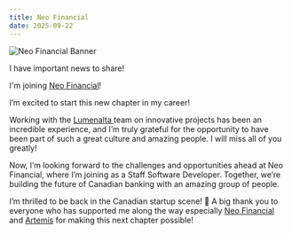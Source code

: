 ```yaml
---
title: Neo Financial
date: 2025-09-22
---
```


<img src="/neo_financial_cover.jpeg" alt="Neo Financial Banner">

I have important news to share!

I'm joining <a class="underline font-bold text-lg" href="https://www.neofinancial.com/">Neo
Financial</a>!

I’m excited to start this new chapter in my career!

Working with the <a class="underline font-bold text-lg" href="https://www.lumenalta.com/"> Lumenalta </a>team on innovative projects has been an incredible experience, and I’m
truly grateful for the opportunity to have been part of such a great culture and amazing people. I will miss all of you greatly!

Now, I’m looking forward to the challenges and opportunities ahead at Neo Financial, where I’m
joining as a Staff Software Developer. Together, we’re building the future of Canadian banking with
an amazing group of people.


I’m thrilled to be back in the Canadian startup scene! 🚀 A big thank you to everyone who has supported me along the way especially <a class="underline font-bold text-lg" href="https://www.neofinancial.com/">Neo Financial</a> and <a class="underline font-bold text-lg" href="https://www.artemiscanada.com/">Artemis</a> for making this next chapter possible!
